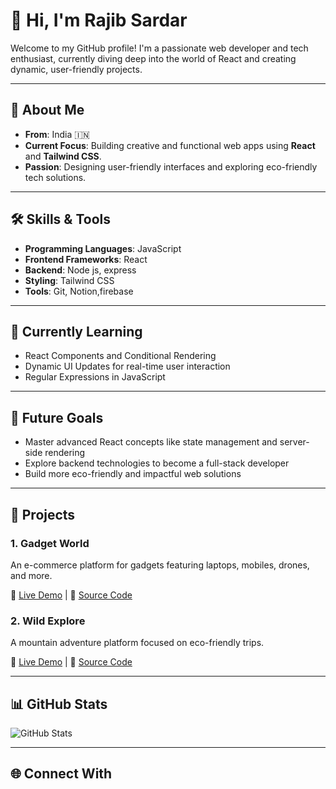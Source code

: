 <h1>👋 Hi, I'm Rajib Sardar</h1>
<p>Welcome to my GitHub profile! I'm a passionate web developer and tech enthusiast, currently diving deep into the world of React and creating dynamic, user-friendly projects.</p>

<hr>

<h2>🌟 About Me</h2> 
<ul>
  <li><strong>From</strong>: India 🇮🇳</li>
  <li><strong>Current Focus</strong>: Building creative and functional web apps using <strong>React</strong> and <strong>Tailwind CSS</strong>.</li>
  <li><strong>Passion</strong>: Designing user-friendly interfaces and exploring eco-friendly tech solutions.</li>
</ul>

<hr>
 
<h2>🛠️ Skills & Tools</h2>
<ul>
  <li><strong>Programming Languages</strong>: JavaScript</li>
  <li><strong>Frontend Frameworks</strong>: React</li>
  <li><strong>Backend</strong>: Node js, express</li>
  <li><strong>Styling</strong>: Tailwind CSS</li>
  <li><strong>Tools</strong>: Git, Notion,firebase</li>
</ul>

<hr>

<h2>🚀 Currently Learning</h2>
<ul>
  <li>React Components and Conditional Rendering</li>
  <li>Dynamic UI Updates for real-time user interaction</li>
  <li>Regular Expressions in JavaScript</li>
</ul>

<hr>

<h2>🎯 Future Goals</h2>
<ul>
  <li>Master advanced React concepts like state management and server-side rendering</li>
  <li>Explore backend technologies to become a full-stack developer</li>
  <li>Build more eco-friendly and impactful web solutions</li>
</ul>

<hr>

<h2>🌱 Projects</h2>
<h3>1. Gadget World</h3>
<p>An e-commerce platform for gadgets featuring laptops, mobiles, drones, and more.</p>
<p>🔗 <a href="https://gadget-universe.netlify.app/home/product/all%20product">Live Demo</a> | 📂 <a href="#">Source Code</a></p>

<h3>2. Wild Explore</h3>
<p>A mountain adventure platform focused on eco-friendly trips.</p>
<p>🔗 <a href="https://wild-explore.web.app/">Live Demo</a> | 📂 <a href="#">Source Code</a></p>

<hr>

<h2>📊 GitHub Stats</h2>
<img src="https://github-readme-stats.vercel.app/api?username=rajibsardar&show_icons=true&theme=radical" alt="GitHub Stats">

<hr>

<h2>🌐 Connect With
